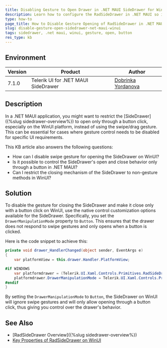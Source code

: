 ```yaml
---
title: Disabling Gesture to Open Drawer in .NET MAUI SideDrawer for WinUI
description: Learn how to configure the RadSideDrawer in .NET MAUI so it can only be opened through a button click on WinUI, disabling the gesture control.
type: how-to
page_title: How to Disable Gesture Opening of RadSideDrawer in .NET MAUI on WinUI
slug: disable-gesture-open-sidedrawer-net-maui-winui
tags: sidedrawer, .net maui, winui, gesture, open, button
res_type: kb
---
```


## Environment

| Version | Product | Author | 
| --- | --- | ---- | 
| 7.1.0 | Telerik UI for .NET MAUI SideDrawer| [Dobrinka Yordanova](https://www.telerik.com/blogs/author/dobrinka-yordanova)| 

## Description

In a .NET MAUI application, you might want to restrict the [SideDrawer]({%slug sidedrawer-overview%}) to open only through a button click, especially on the WinUI platform, instead of using the swipe/drag gesture. This can be essential for cases where gesture control needs to be disabled for specific UI requirements.

This KB article also answers the following questions:
- How can I disable swipe gesture for opening the SideDrawer on WinUI?
- Is it possible to control the SideDrawer's open and close behavior only through a button in .NET MAUI?
- Can I restrict the closing mechanism of the SideDrawer to non-gesture methods in WinUI?

## Solution

To disable the gesture for closing the SideDrawer and make it close only with a button click on WinUI, use the native control customization options available for the SideDrawer. Specifically, you set the `DrawerManipulationMode` property to `Button`. This ensures that the drawer does not respond to swipe gestures and only opens when a button is clicked.

Here is the code snippet to achieve this:

```csharp
private void drawer_HandlerChanged(object sender, EventArgs e)
{
    var platformView = this.drawer.Handler.PlatformView;

#if WINDOWS
    var platformdrawer = (Telerik.UI.Xaml.Controls.Primitives.RadSideDrawer)platformView;
    platformdrawer.DrawerManipulationMode = Telerik.UI.Xaml.Controls.Primitives.DrawerManipulationMode.Button;
#endif
}
```

By setting the `DrawerManipulationMode` to `Button`, the SideDrawer on WinUI will ignore swipe gestures and will only allow opening through a button click, thus giving you control over the drawer's behavior.

## See Also

- [RadSideDrawer Overview]({%slug sidedrawer-overview%})
- [Key Properties of RadSideDrawer on WinUI](https://docs.telerik.com/devtools/winui/controls/radsidedrawer/key-properties)
